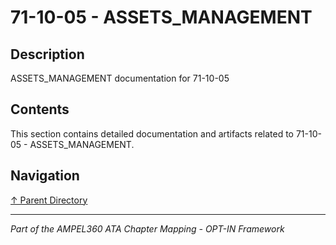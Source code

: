 # 71-10-05 - ASSETS_MANAGEMENT

## Description

ASSETS_MANAGEMENT documentation for 71-10-05

## Contents

This section contains detailed documentation and artifacts related to 71-10-05 - ASSETS_MANAGEMENT.

## Navigation

[↑ Parent Directory](../README.md)

---

*Part of the AMPEL360 ATA Chapter Mapping - OPT-IN Framework*
